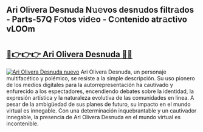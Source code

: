 ## Ari Olivera Desnuda N𝚞𝚎vos desn𝚞dos filtr𝚊dos - Parts-57Q F𝚘tos vid𝚎o - C𝚘ntenido atr𝚊ctivo vLOOm

# <h2><a href="http://mbdqtk.tromn.icu/?c=Ari+Olivera+Desnuda">🔗👉👉👉 Ari Olivera Desnuda 🔗🔗</a></h2>

[![Ari Olivera Desnuda nuevo](https://i.imgur.com/pEAQMta.gif)](http://mbdqtk.tromn.icu/?c=Ari+Olivera+Desnuda)
Ari Olivera Desnuda, un personaje multifacético y polémico, se resiste a la simple descripción. Su uso pionero de los medios digitales para la autorrepresentación ha cautivado y enfurecido a los espectadores, encendiendo debates sobre la identidad, la expresión artística y la naturaleza evolutiva de las comunidades en línea. A pesar de la ambigüedad de sus planes de futuro, su impacto en el mundo virtual es innegable. Con una determinación inquebrantable y un cautivador innegable, la presencia de Ari Olivera Desnuda en el mundo virtual es incontenible.

